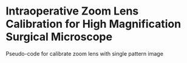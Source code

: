 # Intraoperative Zoom Lens Calibration for High Magnification Surgical Microscope
Pseudo-code for calibrate zoom lens with single pattern image
